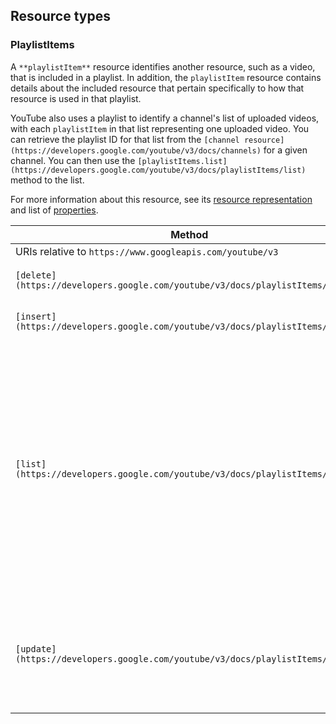 Resource types
--------------

### PlaylistItems

A `**playlistItem**` resource identifies another resource, such as a video, that is included in a playlist. In addition, the `playlistItem` resource contains details about the included resource that pertain specifically to how that resource is used in that playlist.  
  
YouTube also uses a playlist to identify a channel's list of uploaded videos, with each `playlistItem` in that list representing one uploaded video. You can retrieve the playlist ID for that list from the `[channel resource](https://developers.google.com/youtube/v3/docs/channels)` for a given channel. You can then use the `[playlistItems.list](https://developers.google.com/youtube/v3/docs/playlistItems/list)` method to the list.

For more information about this resource, see its [resource representation](https://developers.google.com/youtube/v3/docs/playlistItems#resource) and list of [properties](https://developers.google.com/youtube/v3/docs/playlistItems#properties).

| Method | HTTP request | Description |
| --- | --- | --- |
| URIs relative to `https://www.googleapis.com/youtube/v3` |     |     |
| `[delete](https://developers.google.com/youtube/v3/docs/playlistItems/delete)` | `DELETE /playlistItems` | Deletes a playlist item. |
| `[insert](https://developers.google.com/youtube/v3/docs/playlistItems/insert)` | `POST /playlistItems` | Adds a resource to a playlist. |
| `[list](https://developers.google.com/youtube/v3/docs/playlistItems/list)` | `GET /playlistItems` | Returns a collection of playlist items that match the API request parameters. You can retrieve all of the playlist items in a specified playlist or retrieve one or more playlist items by their unique IDs. |
| `[update](https://developers.google.com/youtube/v3/docs/playlistItems/update)` | `PUT /playlistItems` | Modifies a playlist item. For example, you could update the item's position in the playlist. |